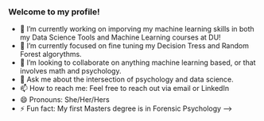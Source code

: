 ### Welcome to my profile!

- 🔭 I’m currently working on imporving my machine learning skills in both my Data Science Tools and Machine Learning courses at DU!
- 🌱 I’m currently focused on fine tuning my Decision Tress and Random Forest algorythms.
- 👯 I’m looking to collaborate on anything machine learning based, or that involves math and psychology.
- 💬 Ask me about the intersection of psychology and data science.
- 📫 How to reach me: Feel free to reach out via email or LinkedIn
- 😄 Pronouns: She/Her/Hers
- ⚡ Fun fact: My first Masters degree is in Forensic Psychology
-->
